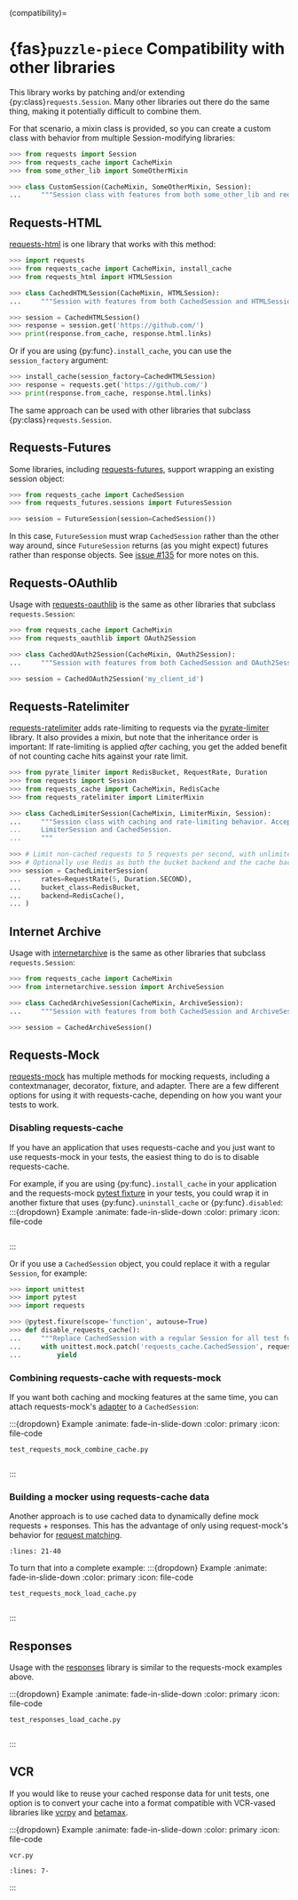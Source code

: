 (compatibility)=
# {fas}`puzzle-piece` Compatibility with other libraries
This library works by patching and/or extending {py:class}`requests.Session`. Many other libraries
out there do the same thing, making it potentially difficult to combine them.

For that scenario, a mixin class is provided, so you can create a custom class with behavior from
multiple Session-modifying libraries:
```python
>>> from requests import Session
>>> from requests_cache import CacheMixin
>>> from some_other_lib import SomeOtherMixin

>>> class CustomSession(CacheMixin, SomeOtherMixin, Session):
...     """Session class with features from both some_other_lib and requests-cache"""
```

## Requests-HTML
[requests-html](https://github.com/psf/requests-html) is one library that works with this method:
```python
>>> import requests
>>> from requests_cache import CacheMixin, install_cache
>>> from requests_html import HTMLSession

>>> class CachedHTMLSession(CacheMixin, HTMLSession):
...     """Session with features from both CachedSession and HTMLSession"""

>>> session = CachedHTMLSession()
>>> response = session.get('https://github.com/')
>>> print(response.from_cache, response.html.links)
```


Or if you are using {py:func}`.install_cache`, you can use the `session_factory` argument:
```python
>>> install_cache(session_factory=CachedHTMLSession)
>>> response = requests.get('https://github.com/')
>>> print(response.from_cache, response.html.links)
```

The same approach can be used with other libraries that subclass {py:class}`requests.Session`.

## Requests-Futures
Some libraries, including [requests-futures](https://github.com/ross/requests-futures),
support wrapping an existing session object:
```python
>>> from requests_cache import CachedSession
>>> from requests_futures.sessions import FuturesSession

>>> session = FutureSession(session=CachedSession())
```

In this case, `FutureSession` must wrap `CachedSession` rather than the other way around, since
`FutureSession` returns (as you might expect) futures rather than response objects.
See [issue #135](https://github.com/requests-cache/requests-cache/issues/135) for more notes on this.

## Requests-OAuthlib
Usage with [requests-oauthlib](https://github.com/requests/requests-oauthlib) is the same as other
libraries that subclass `requests.Session`:
```python
>>> from requests_cache import CacheMixin
>>> from requests_oauthlib import OAuth2Session

>>> class CachedOAuth2Session(CacheMixin, OAuth2Session):
...     """Session with features from both CachedSession and OAuth2Session"""

>>> session = CachedOAuth2Session('my_client_id')
```

## Requests-Ratelimiter
[requests-ratelimiter](https://github.com/JWCook/requests-ratelimiter) adds rate-limiting to
requests via the [pyrate-limiter](https://github.com/vutran1710/PyrateLimiter) library. It also
provides a mixin, but note that the inheritance order is important: If rate-limiting is applied
_after_ caching, you get the added benefit of not counting cache hits against your rate limit.
```python
>>> from pyrate_limiter import RedisBucket, RequestRate, Duration
>>> from requests import Session
>>> from requests_cache import CacheMixin, RedisCache
>>> from requests_ratelimiter import LimiterMixin

>>> class CachedLimiterSession(CacheMixin, LimiterMixin, Session):
...     """Session class with caching and rate-limiting behavior. Accepts arguments for both
...     LimiterSession and CachedSession.
...     """

>>> # Limit non-cached requests to 5 requests per second, with unlimited cached requests
>>> # Optionally use Redis as both the bucket backend and the cache backend
>>> session = CachedLimiterSession(
...     rates=RequestRate(5, Duration.SECOND),
...     bucket_class=RedisBucket,
...     backend=RedisCache(),
... )
```

## Internet Archive
Usage with [internetarchive](https://github.com/jjjake/internetarchive) is the same as other libraries
that subclass `requests.Session`:
```python
>>> from requests_cache import CacheMixin
>>> from internetarchive.session import ArchiveSession

>>> class CachedArchiveSession(CacheMixin, ArchiveSession):
...     """Session with features from both CachedSession and ArchiveSession"""

>>> session = CachedArchiveSession()
```

## Requests-Mock
[requests-mock](https://github.com/jamielennox/requests-mock) has multiple methods for mocking
requests, including a contextmanager, decorator, fixture, and adapter. There are a few different
options for using it with requests-cache, depending on how you want your tests to work.

### Disabling requests-cache
If you have an application that uses requests-cache and you just want to use requests-mock in
your tests, the easiest thing to do is to disable requests-cache.

For example, if you are using {py:func}`.install_cache` in your application and the
requests-mock [pytest fixture](https://requests-mock.readthedocs.io/en/latest/pytest.html) in your
tests, you could wrap it in another fixture that uses {py:func}`.uninstall_cache` or
{py:func}`.disabled`:
:::{dropdown} Example
:animate: fade-in-slide-down
:color: primary
:icon: file-code

```{literalinclude} ../../tests/compat/test_requests_mock_disable_cache.py
```
:::


Or if you use a `CachedSession` object, you could replace it with a regular `Session`, for example:
```python
>>> import unittest
>>> import pytest
>>> import requests

>>> @pytest.fixure(scope='function', autouse=True)
>>> def disable_requests_cache():
...     """Replace CachedSession with a regular Session for all test functions"""
...     with unittest.mock.patch('requests_cache.CachedSession', requests.Session):
...         yield
```

### Combining requests-cache with requests-mock
If you want both caching and mocking features at the same time, you can attach requests-mock's
[adapter](https://requests-mock.readthedocs.io/en/latest/adapter.html) to a `CachedSession`:

:::{dropdown} Example
:animate: fade-in-slide-down
:color: primary
:icon: file-code

`test_requests_mock_combine_cache.py`
```{literalinclude} ../../tests/compat/test_requests_mock_combine_cache.py
```
:::

### Building a mocker using requests-cache data
Another approach is to use cached data to dynamically define mock requests + responses.
This has the advantage of only using request-mock's behavior for
[request matching](https://requests-mock.readthedocs.io/en/latest/matching.html).

```{literalinclude} ../../tests/compat/test_requests_mock_load_cache.py
:lines: 21-40
```

To turn that into a complete example:
:::{dropdown} Example
:animate: fade-in-slide-down
:color: primary
:icon: file-code

`test_requests_mock_load_cache.py`
```{literalinclude} ../../tests/compat/test_requests_mock_load_cache.py
```
:::

## Responses
Usage with the [responses](https://github.com/getsentry/responses) library is similar to the
requests-mock examples above.

:::{dropdown} Example
:animate: fade-in-slide-down
:color: primary
:icon: file-code

`test_responses_load_cache.py`
```{literalinclude} ../../tests/compat/test_responses_load_cache.py
```
:::

## VCR
If you would like to reuse your cached response data for unit tests, one option is to convert your
cache into a format compatible with VCR-vased libraries like
[vcrpy](https://github.com/kevin1024/vcrpy) and [betamax](https://github.com/betamaxpy/betamax).

:::{dropdown} Example
:animate: fade-in-slide-down
:color: primary
:icon: file-code

`vcr.py`
```{literalinclude} ../../examples/vcr.py
:lines: 7-
```
:::
